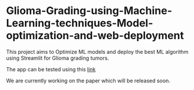 # Glioma-Grading-using-Machine-Learning-techniques-Model-optimization-and-web-deployment

This project aims to Optimize ML models and deploy the best ML algorithm using Streamlit for Glioma grading tumors.


The app can be tested using this [link](https://gliomaprediction.streamlit.app/)

We are currently working on the paper which will be released soon.


